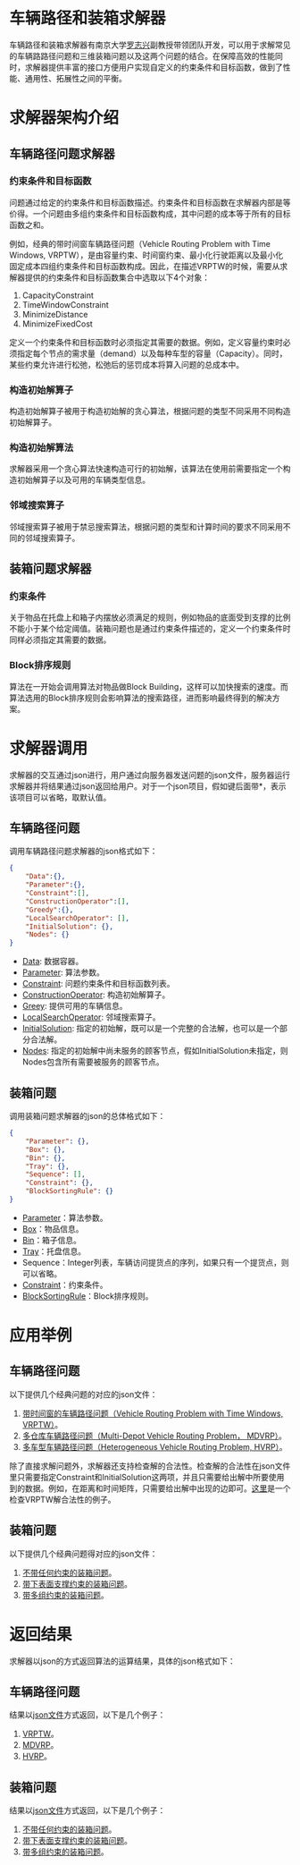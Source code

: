 # 车辆路径和装箱求解器

车辆路径和装箱求解器有南京大学[罗志兴](https://sme.nju.edu.cn/lzx/list.htm)副教授带领团队开发，可以用于求解常见的车辆路路径问题和三维装箱问题以及这两个问题的结合。在保障高效的性能同时，求解器提供丰富的接口方便用户实现自定义的约束条件和目标函数，做到了性能、通用性、拓展性之间的平衡。


# 求解器架构介绍


## 车辆路径问题求解器

### 约束条件和目标函数

问题通过给定的约束条件和目标函数描述。约束条件和目标函数在求解器内部是等价得。一个问题由多组约束条件和目标函数构成，其中问题的成本等于所有的目标函数之和。

例如，经典的带时间窗车辆路径问题（Vehicle Routing Problem with Time Windows, VRPTW），是由容量约束、时间窗约束、最小化行驶距离以及最小化固定成本四组约束条件和目标函数构成。因此，在描述VRPTW的时候，需要从求解器提供的约束条件和目标函数集合中选取以下4个对象：

 1. CapacityConstraint
 2. TimeWindowConstraint
 3. MinimizeDistance
 4. MinimizeFixedCost

定义一个约束条件和目标函数时必须指定其需要的数据。例如，定义容量约束时必须指定每个节点的需求量（demand）以及每种车型的容量（Capacity）。同时，某些约束允许进行松弛，松弛后的惩罚成本将算入问题的总成本中。

### 构造初始解算子

构造初始解算子被用于构造初始解的贪心算法，根据问题的类型不同采用不同构造初始解算子。

### 构造初始解算法

求解器采用一个贪心算法快速构造可行的初始解，该算法在使用前需要指定一个构造初始解算子以及可用的车辆类型信息。

### 邻域搜索算子

邻域搜索算子被用于禁忌搜索算法，根据问题的类型和计算时间的要求不同采用不同的邻域搜索算子。



## 装箱问题求解器

### 约束条件

关于物品在托盘上和箱子内摆放必须满足的规则，例如物品的底面受到支撑的比例不能小于某个给定阈值。装箱问题也是通过约束条件描述的，定义一个约束条件时同样必须指定其需要的数据。

### Block排序规则

算法在一开始会调用算法对物品做Block Building，这样可以加快搜索的速度。而算法选用的Block排序规则会影响算法的搜索路径，进而影响最终得到的解决方案。

# 求解器调用

求解器的交互通过json进行，用户通过向服务器发送问题的json文件，服务器运行求解器并将结果通过json返回给用户。对于一个json项目，假如键后面带\*，表示该项目可以省略，取默认值。

## 车辆路径问题

调用车辆路径问题求解器的json格式如下：
```json
{
	"Data":{},
	"Parameter":{},
	"Constraint":[],
	"ConstructionOperator":[],
	"Greedy":{},
	"LocalSearchOperator": [],
	"InitialSolution": {},
	"Nodes": {}
}
```
* [Data](doc/routing/common/Data.md): 数据容器。
* [Parameter](doc/routing/common/Parameter.md): 算法参数。
* [Constraint](doc/routing/constraints/Constraint.md): 问题约束条件和目标函数列表。
* [ConstructionOperator](doc/routing/operators/ConstructionOperator.md): 构造初始解算子。
* [Greey](doc/routing/common/Greedy.md): 提供可用的车辆信息。
* [LocalSearchOperator](doc/routing/operators/LocalSearchOperator.md): 邻域搜索算子。
* [InitialSolution](doc/routing/common/InitialSolution.md): 指定的初始解，既可以是一个完整的合法解，也可以是一个部分合法解。
* [Nodes](doc/routing/common/Nodes.md): 指定的初始解中尚未服务的顾客节点，假如InitialSolution未指定，则Nodes包含所有需要被服务的顾客节点。



## 装箱问题

调用装箱问题求解器的json的总体格式如下：

```json
{
	"Parameter": {},
	"Box": {},
	"Bin": {},
	"Tray": {},
	"Sequence": [],
	"Constraint": {},
	"BlockSortingRule": {}
}
```
* [Parameter](doc/packing/common/Parameter.md)：算法参数。
* [Box](doc/packing/common/Box.md)：物品信息。
* [Bin](doc/packing/common/Bin.md)：箱子信息。
* [Tray](doc/packing/common/Tray.md)：托盘信息。
* Sequence：Integer列表，车辆访问提货点的序列，如果只有一个提货点，则可以省略。
* [Constraint](doc/packing/constraints/Constraint.md)：约束条件。
* [BlockSortingRule](doc/packing/common/BlockSortingRule.md)：Block排序规则。



# 应用举例


## 车辆路径问题

以下提供几个经典问题的对应的json文件：

1. [带时间窗的车辆路径问题（Vehicle Routing Problem with Time Windows, VRPTW）](json/c201_input.json)。
2. [多仓库车辆路径问题（Multi-Depot Vehicle Routing Problem， MDVRP）](json/p22_input.json)。
3. [多车型车辆路径问题（Heterogeneous Vehicle Routing Problem, HVRP）](json/c100_20mix_input.json)。

除了直接求解问题外，求解器还支持检查解的合法性。检查解的合法性在json文件里只需要指定Constraint和InitialSolution这两项，并且只需要给出解中所要使用到的数据。例如，在距离和时间矩阵，只需要给出解中出现的边即可。[这里](json/c201_result_check.json)是一个检查VRPTW解合法性的例子。

## 装箱问题

以下提供几个经典问题得对应的json文件：

1. [不带任何约束的装箱问题](json/BR8_1_no_constraint.json)。
2. [带下表面支撑约束的装箱问题](json/BR8_1_support_area.json)。
3. [带多组约束的装箱问题](json/chongqing.json)。

# 返回结果

求解器以json的方式返回算法的运算结果，具体的json格式如下：

## 车辆路径问题


结果以[json文件](doc/routing/common/Result.md)方式返回，以下是几个例子：

1. [VRPTW](json/c201_result.json)。
2. [MDVRP](json/p22_result.json)。
3. [HVRP](json/c100_20mix_result.json)。

## 装箱问题

结果以[json文件](doc/packing/common/Result.md)方式返回，以下是几个例子：

1. [不带任何约束的装箱问题](json/BRBR8_1_no_constraint_result.json)。
2. [带下表面支撑约束的装箱问题](json/BR8_1_support_area_result.json)。
3. [带多组约束的装箱问题](json/chongqing_result.json)。
